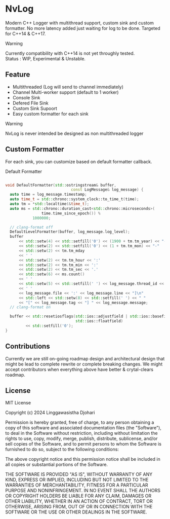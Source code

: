 # NvLog
Modern C++ Logger with multithread support, custom sink and custom formatter. No more latency added just waiting for log to be done. Targeted for C++14 &amp; C++17.

> [!WARNING]
> Currently compatibility with C++14 is not yet throughly tested.<br/>
> Status : WIP, Experimental & Unstable.

## Feature
- Multithreaded (Log will send to channel immediately)
- Channel Multi-worker support (default to 1 worker)
- Console Sink 
- Defered File Sink
- Custom Sink Supoort
- Easy custom formatter for each sink

> [!Warning]
> NvLog is never intended be designed as non multithreaded logger 

## Custom Formatter
For each sink, you can customize based on default formatter callback.

Default Formatter 

```cpp

void DefaultFormatter(std::ostringstream& buffer,
                             const LogMessage& log_message) {
  auto time = log_message.timestamp;
  auto time_t = std::chrono::system_clock::to_time_t(time);
  auto tm = *std::localtime(&time_t);
  auto ms = std::chrono::duration_cast<std::chrono::microseconds>(
                time.time_since_epoch()) %
            1000000;

  // clang-format off
  DefaultLevelFormatter(buffer, log_message.log_level);
  buffer 
      << std::setw(4) << std::setfill('0') << (1900 + tm.tm_year) << "-"
      << std::setw(2) << std::setfill('0') << (1 + tm.tm_mon) << "-"
      << std::setw(2) << tm.tm_mday
      << ' '
      << std::setw(2) << tm.tm_hour << ':'
      << std::setw(2) << tm.tm_min << ':'
      << std::setw(2) << tm.tm_sec << '.'
      << std::setw(6) << ms.count()
      << ' '
      << std::setw(5) << std::setfill(' ') << log_message.thread_id << std::setfill('0')
      << ' '
      << log_message.file << ':' << log_message.line << "]\n" 
      << std::left << std::setw(8) << std::setfill(' ') << " " 
      << "[" << log_message.tag << "] " << log_message.message;
  // clang-format on

  buffer << std::resetiosflags(std::ios::adjustfield | std::ios::basefield |
                               std::ios::floatfield)
         << std::setfill('0');
}

```

## Contributions

Currently we are still on-going roadmap design and architectural design that might be lead to complete rewrite or complete breaking changes.
We might accept contributors when everything above have better & crytal-clears roadmap.

## License

MIT License

Copyright (c) 2024 Linggawasistha Djohari

Permission is hereby granted, free of charge, to any person obtaining a copy
of this software and associated documentation files (the "Software"), to deal
in the Software without restriction, including without limitation the rights
to use, copy, modify, merge, publish, distribute, sublicense, and/or sell
copies of the Software, and to permit persons to whom the Software is
furnished to do so, subject to the following conditions:

The above copyright notice and this permission notice shall be included in all
copies or substantial portions of the Software.

THE SOFTWARE IS PROVIDED "AS IS", WITHOUT WARRANTY OF ANY KIND, EXPRESS OR
IMPLIED, INCLUDING BUT NOT LIMITED TO THE WARRANTIES OF MERCHANTABILITY,
FITNESS FOR A PARTICULAR PURPOSE AND NONINFRINGEMENT. IN NO EVENT SHALL THE
AUTHORS OR COPYRIGHT HOLDERS BE LIABLE FOR ANY CLAIM, DAMAGES OR OTHER
LIABILITY, WHETHER IN AN ACTION OF CONTRACT, TORT OR OTHERWISE, ARISING FROM,
OUT OF OR IN CONNECTION WITH THE SOFTWARE OR THE USE OR OTHER DEALINGS IN THE
SOFTWARE.
